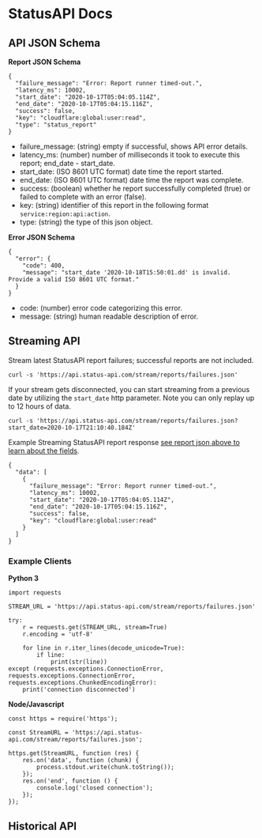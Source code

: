 # StatusAPI Docs

## API JSON Schema

**Report JSON Schema**
```
{
  "failure_message": "Error: Report runner timed-out.",
  "latency_ms": 10002,
  "start_date": "2020-10-17T05:04:05.114Z",
  "end_date": "2020-10-17T05:04:15.116Z",
  "success": false,
  "key": "cloudflare:global:user:read",
  "type": "status_report"
}
```

- failure_message: (string) empty if successful, shows API error details.
- latency_ms: (number) number of milliseconds it took to execute this report; end_date - start_date.
- start_date: (ISO 8601 UTC format) date time the report started.
- end_date: (ISO 8601 UTC format) date time the report was complete.
- success: (boolean) whether he report successfully completed (true) or failed to complete with an error (false).
- key: (string) identifier of this report in the following format `service:region:api:action`.
- type: (string) the type of this json object.

**Error JSON Schema**
```
{
  "error": {
    "code": 400,
    "message": "start_date '2020-10-18T15:50:01.dd' is invalid. Provide a valid ISO 8601 UTC format."
  }
}
```
- code: (number) error code categorizing this error.
- message: (string) human readable description of error.

## Streaming API 

Stream latest StatusAPI report failures; successful reports are not included.
```
curl -s 'https://api.status-api.com/stream/reports/failures.json'
```

If your stream gets disconnected, you can start streaming from a previous date by utilizing the `start_date` http parameter.
Note you can only replay up to 12 hours of data.
```
curl -s 'https://api.status-api.com/stream/reports/failures.json?start_date=2020-10-17T21:10:40.184Z'
```

Example Streaming StatusAPI report response [see report json above to learn about the fields](/docs#api-json-schema).
```
{
  "data": [
    {
      "failure_message": "Error: Report runner timed-out.",
      "latency_ms": 10002,
      "start_date": "2020-10-17T05:04:05.114Z",
      "end_date": "2020-10-17T05:04:15.116Z",
      "success": false,
      "key": "cloudflare:global:user:read"
    }
  ]
}
```

### Example Clients

**Python 3**
```
import requests

STREAM_URL = 'https://api.status-api.com/stream/reports/failures.json'

try:
    r = requests.get(STREAM_URL, stream=True)
    r.encoding = 'utf-8'

    for line in r.iter_lines(decode_unicode=True):
        if line:
            print(str(line))
except (requests.exceptions.ConnectionError, requests.exceptions.ConnectionError, requests.exceptions.ChunkedEncodingError):
    print('connection disconnected')
```

**Node/Javascript**
```
const https = require('https');

const StreamURL = 'https://api.status-api.com/stream/reports/failures.json';

https.get(StreamURL, function (res) {
    res.on('data', function (chunk) {
        process.stdout.write(chunk.toString());
    });
    res.on('end', function () {
        console.log('closed connection');
    });
});
```


## Historical API 

